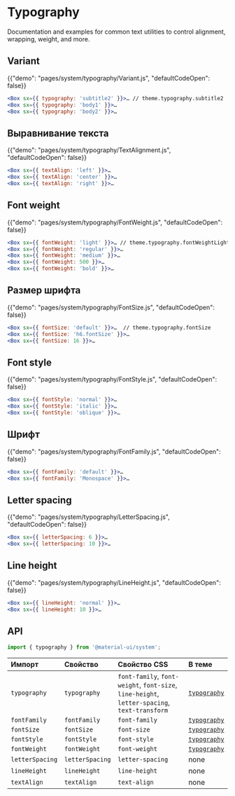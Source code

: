 # Typography

<p class="description">Documentation and examples for common text utilities to control alignment, wrapping, weight, and more.</p>

## Variant

{{"demo": "pages/system/typography/Variant.js", "defaultCodeOpen": false}}

```jsx
<Box sx={{ typography: 'subtitle2' }}>… // theme.typography.subtitle2
<Box sx={{ typography: 'body1' }}>…
<Box sx={{ typography: 'body2' }}>…
```

## Выравнивание текста

{{"demo": "pages/system/typography/TextAlignment.js", "defaultCodeOpen": false}}

```jsx
<Box sx={{ textAlign: 'left' }}>…
<Box sx={{ textAlign: 'center' }}>…
<Box sx={{ textAlign: 'right' }}>…
```

## Font weight

{{"demo": "pages/system/typography/FontWeight.js", "defaultCodeOpen": false}}

```jsx
<Box sx={{ fontWeight: 'light' }}>… // theme.typography.fontWeightLight
<Box sx={{ fontWeight: 'regular' }}>…
<Box sx={{ fontWeight: 'medium' }}>…
<Box sx={{ fontWeight: 500 }}>…
<Box sx={{ fontWeight: 'bold' }}>…
```

## Размер шрифта

{{"demo": "pages/system/typography/FontSize.js", "defaultCodeOpen": false}}

```jsx
<Box sx={{ fontSize: 'default' }}>…  // theme.typography.fontSize
<Box sx={{ fontSize: 'h6.fontSize' }}>…
<Box sx={{ fontSize: 16 }}>…
```

## Font style

{{"demo": "pages/system/typography/FontStyle.js", "defaultCodeOpen": false}}

```jsx
<Box sx={{ fontStyle: 'normal' }}>…
<Box sx={{ fontStyle: 'italic' }}>…
<Box sx={{ fontStyle: 'oblique' }}>…
```

## Шрифт

{{"demo": "pages/system/typography/FontFamily.js", "defaultCodeOpen": false}}

```jsx
<Box sx={{ fontFamily: 'default' }}>…
<Box sx={{ fontFamily: 'Monospace' }}>…
```

## Letter spacing

{{"demo": "pages/system/typography/LetterSpacing.js", "defaultCodeOpen": false}}

```jsx
<Box sx={{ letterSpacing: 6 }}>…
<Box sx={{ letterSpacing: 10 }}>…
```

## Line height

{{"demo": "pages/system/typography/LineHeight.js", "defaultCodeOpen": false}}

```jsx
<Box sx={{ lineHeight: 'normal' }}>…
<Box sx={{ lineHeight: 10 }}>…
```

## API

```js
import { typography } from '@material-ui/system';
```

| Импорт          | Свойство        | Свойство CSS                                                                                 | В теме                                                                 |
|:--------------- |:--------------- |:-------------------------------------------------------------------------------------------- |:---------------------------------------------------------------------- |
| `typography`    | `typography`    | `font-family`, `font-weight`, `font-size`, `line-height`, `letter-spacing`, `text-transform` | [`typography`](/customization/default-theme/?expand-path=$.typography) |
| `fontFamily`    | `fontFamily`    | `font-family`                                                                                | [`typography`](/customization/default-theme/?expand-path=$.typography) |
| `fontSize`      | `fontSize`      | `font-size`                                                                                  | [`typography`](/customization/default-theme/?expand-path=$.typography) |
| `fontStyle`     | `fontStyle`     | `font-style`                                                                                 | [`typography`](/customization/default-theme/?expand-path=$.typography) |
| `fontWeight`    | `fontWeight`    | `font-weight`                                                                                | [`typography`](/customization/default-theme/?expand-path=$.typography) |
| `letterSpacing` | `letterSpacing` | `letter-spacing`                                                                             | none                                                                   |
| `lineHeight`    | `lineHeight`    | `line-height`                                                                                | none                                                                   |
| `textAlign`     | `textAlign`     | `text-align`                                                                                 | none                                                                   |
